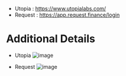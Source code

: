 * Utopia : https://www.utopialabs.com/
* Request : https://app.request.finance/login 

# Additional Details 

* Utopia
![image](https://user-images.githubusercontent.com/7644450/165039361-5aaf45db-0b1f-41af-b4f0-43a474aa587e.png)

* Request
![image](https://user-images.githubusercontent.com/7644450/165039582-88479081-b371-43ae-9554-8b906526e940.png)
